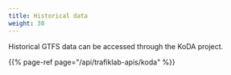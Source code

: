 ```yaml
---
title: Historical data
weight: 30
---
```


Historical GTFS data can be accessed through the KoDA project.

{{% page-ref page="/api/trafiklab-apis/koda" %}}
